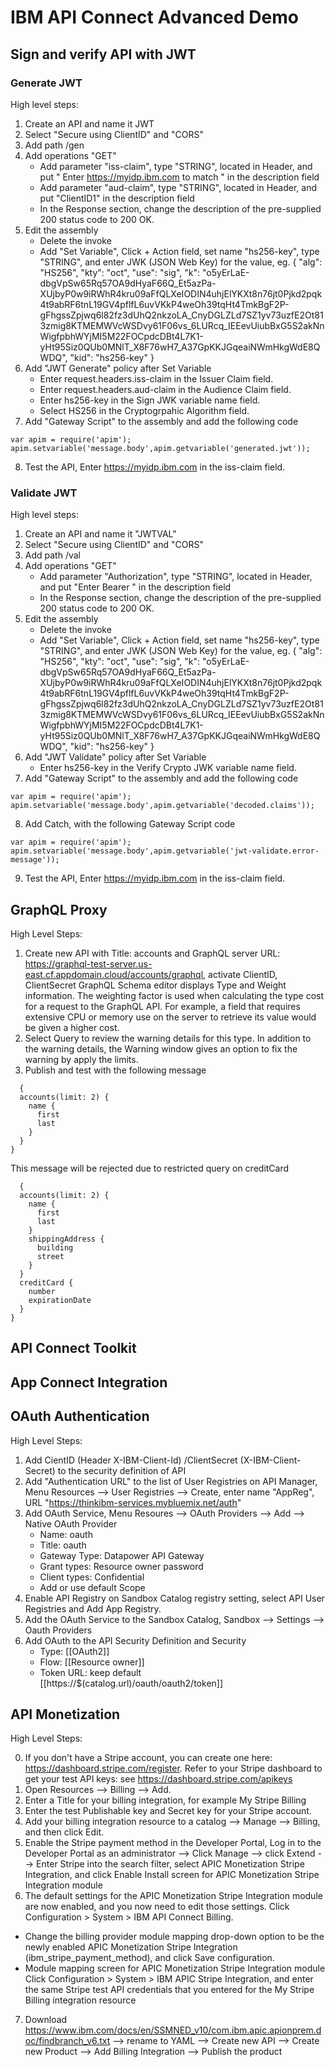 # IBM API Connect Advanced Demo

## Sign and verify API with JWT

### Generate JWT

  High level steps:  
  1. Create an API and name it JWT
  2. Select "Secure using ClientID" and "CORS"
  3. Add path /gen
  4. Add operations "GET"
     - Add parameter "iss-claim", type "STRING", located in Header, and put " Enter https://myidp.ibm.com to match " in the description field  
     - Add parameter "aud-claim", type "STRING", located in Header, and put "ClientID1" in the description field  
     - In the Response section, change the description of the pre-supplied 200 status code to 200 OK.  
  5. Edit the assembly
     - Delete the invoke
     - Add "Set Variable", Click + Action field, set name "hs256-key", type "STRING", and enter JWK (JSON Web Key) for the value, eg.  { "alg": "HS256", "kty": "oct", "use": "sig", "k": "o5yErLaE-dbgVpSw65Rq57OA9dHyaF66Q_Et5azPa-XUjbyP0w9iRWhR4kru09aFfQLXeIODIN4uhjElYKXt8n76jt0Pjkd2pqk4t9abRF6tnL19GV4pflfL6uvVKkP4weOh39tqHt4TmkBgF2P-gFhgssZpjwq6l82fz3dUhQ2nkzoLA_CnyDGLZLd7SZ1yv73uzfE2Ot813zmig8KTMEMWVcWSDvy61F06vs_6LURcq_IEEevUiubBxG5S2akNnWigfpbhWYjMI5M22FOCpdcDBt4L7K1-yHt95Siz0QUb0MNlT_X8F76wH7_A37GpKKJGqeaiNWmHkgWdE8QWDQ", "kid": "hs256-key" }
  6. Add "JWT Generate" policy after Set Variable 
     - Enter request.headers.iss-claim in the Issuer Claim field.
     - Enter request.headers.aud-claim in the Audience Claim field.
     - Enter hs256-key in the Sign JWK variable name field.
     - Select HS256 in the Cryptogrpahic Algorithm field.
  7. Add "Gateway Script" to the assembly and add the following code
```
var apim = require('apim');
apim.setvariable('message.body',apim.getvariable('generated.jwt'));
```
  8. Test the API, Enter https://myidp.ibm.com in the iss-claim field.
  
### Validate JWT

  High level steps:  
  1. Create an API and name it "JWTVAL"
  2. Select "Secure using ClientID" and "CORS"
  3. Add path /val
  4. Add operations "GET"
     - Add parameter "Authorization", type "STRING", located in Header, and put "Enter Bearer <jwt>" in the description field  
     - In the Response section, change the description of the pre-supplied 200 status code to 200 OK.  
  5. Edit the assembly
     - Delete the invoke
     - Add "Set Variable", Click + Action field, set name "hs256-key", type "STRING", and enter JWK (JSON Web Key) for the value, eg.  { "alg": "HS256", "kty": "oct", "use": "sig", "k": "o5yErLaE-dbgVpSw65Rq57OA9dHyaF66Q_Et5azPa-XUjbyP0w9iRWhR4kru09aFfQLXeIODIN4uhjElYKXt8n76jt0Pjkd2pqk4t9abRF6tnL19GV4pflfL6uvVKkP4weOh39tqHt4TmkBgF2P-gFhgssZpjwq6l82fz3dUhQ2nkzoLA_CnyDGLZLd7SZ1yv73uzfE2Ot813zmig8KTMEMWVcWSDvy61F06vs_6LURcq_IEEevUiubBxG5S2akNnWigfpbhWYjMI5M22FOCpdcDBt4L7K1-yHt95Siz0QUb0MNlT_X8F76wH7_A37GpKKJGqeaiNWmHkgWdE8QWDQ", "kid": "hs256-key" }
  6. Add "JWT Validate" policy after Set Variable 
     - Enter hs256-key in the Verify Crypto JWK variable name field.
  7. Add "Gateway Script" to the assembly and add the following code
```
var apim = require('apim');
apim.setvariable('message.body',apim.getvariable('decoded.claims'));
```
  8. Add Catch, with the following Gateway Script code
```
var apim = require('apim');
apim.setvariable('message.body',apim.getvariable('jwt-validate.error-message'));  
```
  9. Test the API, Enter https://myidp.ibm.com in the iss-claim field.
  

## GraphQL Proxy
  
  High Level Steps:
  1. Create new API with Title: accounts and GraphQL server URL: https://graphql-test-server.us-east.cf.appdomain.cloud/accounts/graphql, activate ClientID, ClientSecret
     GraphQL Schema editor displays Type and Weight information. The weighting factor is used when calculating the type cost for a request to the GraphQL API. For example, a field that requires extensive CPU or memory use on the server to retrieve its value would be given a higher cost.
  2. Select Query to review the warning details for this type. In addition to the warning details, the Warning window gives an option to fix the warning by apply the limits. 
  3. Publish and test with the following message
```
  {
  accounts(limit: 2) {
    name {
      first
      last
    }
  }
}
```  
  This message will be rejected due to restricted query on creditCard
```
  {
  accounts(limit: 2) {
    name {
      first
      last
    }
    shippingAddress {
      building
      street
    }
  }
  creditCard {
    number
    expirationDate
  }
}
```
  

## API Connect Toolkit

## App Connect Integration
  
## OAuth Authentication
   
  High Level Steps:
  1. Add CientID (Header X-IBM-Client-Id) /ClientSecret (X-IBM-Client-Secret) to the security definition of API
  2. Add "Authentication URL" to the list of User Registries on API Manager, Menu Resources --> User Registries --> Create, enter name "AppReg", URL "https://thinkibm-services.mybluemix.net/auth"
  3. Add OAuth Service, Menu Resoures --> OAuth Providers --> Add --> Native OAuth Provider  
     - Name: oauth
     - Title: oauth
     - Gateway Type: Datapower API Gateway
     - Grant types: Resource owner password
     - Client types: Confidential
     - Add or use default Scope 
  4. Enable API Registry on Sandbox Catalog registry setting, select API User Registries and Add App Registry. 
  5. Add the OAuth Service to the Sandbox Catalog, Sandbox --> Settings --> Oauth Providers
  6. Add OAuth to the API Security Definition and Security
     - Type: [[OAuth2]]
     - Flow: [[Resource owner]]
     - Token URL: keep default [[https://\$(catalog.url)/oauth/oauth2/token]]

## API Monetization
  
  High Level Steps:  
  
  0. If you don't have a Stripe account, you can create one here: https://dashboard.stripe.com/register. Refer to your Stripe dashboard to get your test API keys: see https://dashboard.stripe.com/apikeys
  1. Open Resources --> Billing --> Add.
  2. Enter a Title for your billing integration, for example My Stripe Billing
  3. Enter the test Publishable key and Secret key for your Stripe account. 
  4. Add your billing integration resource to a catalog --> Manage --> Billing, and then click Edit.
  5. Enable the Stripe payment method in the Developer Portal, Log in to the Developer Portal as an administrator --> Click Manage --> click Extend --> Enter Stripe into the search filter, select APIC Monetization Stripe Integration, and click Enable 
     Install screen for APIC Monetization Stripe Integration module
  6. The default settings for the APIC Monetization Stripe Integration module are now enabled, and you now need to edit those settings.
Click Configuration > System > IBM API Connect Billing.
   - Change the billing provider module mapping drop-down option to be the newly enabled APIC Monetization Stripe Integration (ibm_stripe_payment_method), and click Save configuration.
   - Module mapping screen for APIC Monetization Stripe Integration module
Click Configuration > System > IBM APIC Stripe Integration, and enter the same Stripe test API credentials that you entered for the My Stripe Billing integration resource 
  7. Download https://www.ibm.com/docs/en/SSMNED_v10/com.ibm.apic.apionprem.doc/findbranch_v6.txt --> rename to YAML --> Create new API --> Create new Product --> Add Billing Integration --> Publish the product
